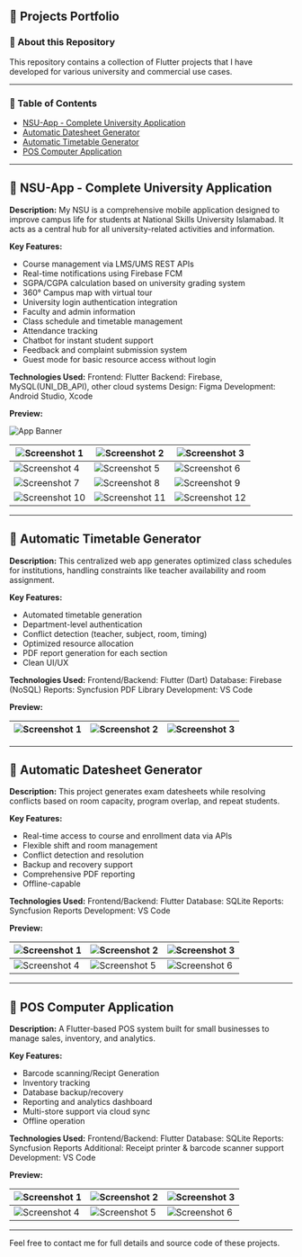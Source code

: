 ## 🚀 Projects Portfolio

### 📌 About this Repository

This repository contains a collection of Flutter projects that I have developed for various university and commercial use cases.

---

### 📂 Table of Contents
- [NSU-App - Complete University Application](#nsu-app---complete-university-application)
- [Automatic Datesheet Generator](#automatic-datesheet-generator)
- [Automatic Timetable Generator](#automatic-timetable-generator)
- [POS Computer Application](#pos-computer-application)

---

## 📱 NSU-App - Complete University Application

**Description:**
My NSU is a comprehensive mobile application designed to improve campus life for students at National Skills University Islamabad. It acts as a central hub for all university-related activities and information.

**Key Features:**

* Course management via LMS/UMS REST APIs
* Real-time notifications using Firebase FCM
* SGPA/CGPA calculation based on university grading system
* 360° Campus map with virtual tour
* University login authentication integration
* Faculty and admin information
* Class schedule and timetable management
* Attendance tracking
* Chatbot for instant student support
* Feedback and complaint submission system
* Guest mode for basic resource access without login

**Technologies Used:**
Frontend: Flutter
Backend: Firebase, MySQL(UNI_DB_API), other cloud systems
Design: Figma
Development: Android Studio, Xcode

**Preview:**

![App Banner](images/NSU-App/gg.png)

| ![Screenshot 1](images/NSU-App/app1.jpg)   | ![Screenshot 2](images/NSU-App/app2.jpg)   | ![Screenshot 3](images/NSU-App/app3.jpg)   |
| ------------------------------------------ | ------------------------------------------ | ------------------------------------------ |
| ![Screenshot 4](images/NSU-App/app4.jpg)   | ![Screenshot 5](images/NSU-App/app5.jpg)   | ![Screenshot 6](images/NSU-App/app6.jpg)   |
| ![Screenshot 7](images/NSU-App/app7.jpg)   | ![Screenshot 8](images/NSU-App/app8.jpg)   | ![Screenshot 9](images/NSU-App/app9.jpg)   |
| ![Screenshot 10](images/NSU-App/app10.jpg) | ![Screenshot 11](images/NSU-App/app11.jpg) | ![Screenshot 12](images/NSU-App/app12.jpg) |

---

## 📅 Automatic Timetable Generator

**Description:**
This centralized web app generates optimized class schedules for institutions, handling constraints like teacher availability and room assignment.

**Key Features:**

* Automated timetable generation
* Department-level authentication
* Conflict detection (teacher, subject, room, timing)
* Optimized resource allocation
* PDF report generation for each section
* Clean UI/UX

**Technologies Used:**
Frontend/Backend: Flutter (Dart)
Database: Firebase (NoSQL)
Reports: Syncfusion PDF Library
Development: VS Code

**Preview:**

| ![Screenshot 1](images/timetable/tt1.png) | ![Screenshot 2](images/timetable/tt2.png) | ![Screenshot 3](images/timetable/tt3.png) |
| ----------------------------------------- | ----------------------------------------- | ----------------------------------------- |

---

## 📆 Automatic Datesheet Generator

**Description:**
This project generates exam datesheets while resolving conflicts based on room capacity, program overlap, and repeat students.

**Key Features:**

* Real-time access to course and enrollment data via APIs
* Flexible shift and room management
* Conflict detection and resolution
* Backup and recovery support
* Comprehensive PDF reporting
* Offline-capable

**Technologies Used:**
Frontend/Backend: Flutter
Database: SQLite
Reports: Syncfusion Reports
Development: VS Code

**Preview:**

| ![Screenshot 1](images/datesheet/d1.png) | ![Screenshot 2](images/datesheet/d2.png) | ![Screenshot 3](images/datesheet/d3.png) |
| ---------------------------------------- | ---------------------------------------- | ---------------------------------------- |
| ![Screenshot 4](images/datesheet/d4.png) | ![Screenshot 5](images/datesheet/d5.png) | ![Screenshot 6](images/datesheet/d6.png) |

---

## 🛒 POS Computer Application

**Description:**
A Flutter-based POS system built for small businesses to manage sales, inventory, and analytics.

**Key Features:**

* Barcode scanning/Recipt Generation
* Inventory tracking
* Database backup/recovery
* Reporting and analytics dashboard
* Multi-store support via cloud sync
* Offline operation

**Technologies Used:**
Frontend/Backend: Flutter
Database: SQLite
Reports: Syncfusion Reports
Additional: Receipt printer & barcode scanner support
Development: VS Code

**Preview:**

| ![Screenshot 1](images/POS-Software/s1.png) | ![Screenshot 2](images/POS-Software/s2.png) | ![Screenshot 3](images/POS-Software/s3.png) |
| ------------------------------------------- | ------------------------------------------- | ------------------------------------------- |
| ![Screenshot 4](images/POS-Software/s4.png) | ![Screenshot 5](images/POS-Software/s5.png) | ![Screenshot 6](images/POS-Software/s6.png) |

---

Feel free to contact me for full details and source code of these projects.

